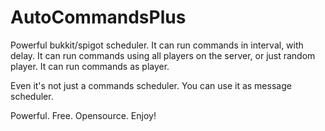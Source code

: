 # AutoCommandsPlus
Powerful bukkit/spigot scheduler.
It can run commands in interval, with delay.
It can run commands using all players on the server, or just random player.
It can run commands as player.

Even it's not just a commands scheduler.
You can use it as message scheduler.

Powerful. Free. Opensource.
Enjoy!
